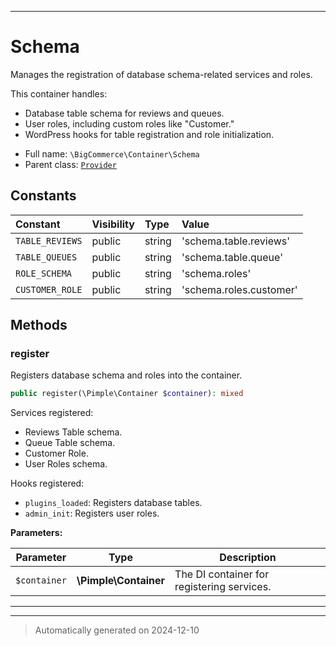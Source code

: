 ***

# Schema

Manages the registration of database schema-related services and roles.

This container handles:
- Database table schema for reviews and queues.
- User roles, including custom roles like "Customer."
- WordPress hooks for table registration and role initialization.

* Full name: `\BigCommerce\Container\Schema`
* Parent class: [`Provider`](./Provider.md)


## Constants

| Constant | Visibility | Type | Value |
|:---------|:-----------|:-----|:------|
|`TABLE_REVIEWS`|public|string|&#039;schema.table.reviews&#039;|
|`TABLE_QUEUES`|public|string|&#039;schema.table.queue&#039;|
|`ROLE_SCHEMA`|public|string|&#039;schema.roles&#039;|
|`CUSTOMER_ROLE`|public|string|&#039;schema.roles.customer&#039;|


## Methods


### register

Registers database schema and roles into the container.

```php
public register(\Pimple\Container $container): mixed
```

Services registered:
- Reviews Table schema.
- Queue Table schema.
- Customer Role.
- User Roles schema.

Hooks registered:
- `plugins_loaded`: Registers database tables.
- `admin_init`: Registers user roles.






**Parameters:**

| Parameter | Type | Description |
|-----------|------|-------------|
| `$container` | **\Pimple\Container** | The DI container for registering services. |





***


***
> Automatically generated on 2024-12-10
